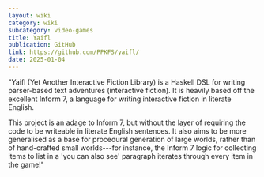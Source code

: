 ```yaml
---
layout: wiki
category: wiki
subcategory: video-games
title: Yaifl
publication: GitHub
link: https://github.com/PPKFS/yaifl/
date: 2025-01-04
---
```


"Yaifl (Yet Another Interactive Fiction Library) is a Haskell DSL for writing parser-based text adventures (interactive fiction). It is heavily based off the excellent Inform 7, a language for writing interactive fiction in literate English.

This project is an adage to Inform 7, but without the layer of requiring the code to be writeable in literate English sentences. It also aims to be more generalised as a base for procedural generation of large worlds, rather than of hand-crafted small worlds---for instance, the Inform 7 logic for collecting items to list in a 'you can also see' paragraph iterates through every item in the game!"
